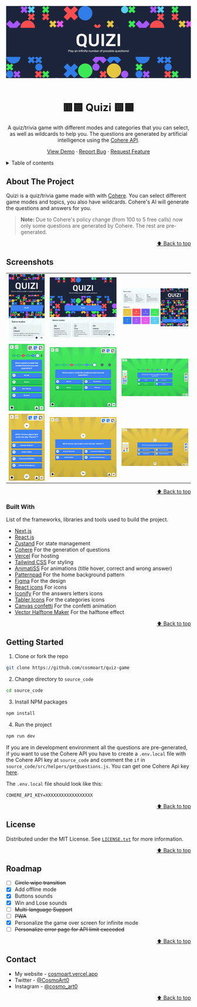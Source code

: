 <div id="top"></div>

<!-- PROJECT LOGO -->
<div align="center">
<a href="https://quizi.vercel.app"><img src="./readme/header.webp" alt="Instagram" /></a>
<br/>
<br />

  # 🟥🟦 Quizi 🟨🟩

A quiz/trivia game with different modes and categories that you can select, as well as wildcards to help you. The questions are generated by artificial intelligence using the [Cohere API](https://dashboard.cohere.ai/welcome/register).

  <a href="https://quizi.vercel.app">View Demo</a>
  ·
  <a href="https://github.com/cosmoart/quiz-game/issues">Report Bug</a>
  ·
  <a href="https://github.com/cosmoart/quiz-game/issues">Request Feature</a>
</div>



<!-- TABLE OF CONTENTS -->
<details>
<summary>Table of contents</summary>

- [About The Project](#about-the-project)
- [Screenshots](#screenshots)
- [Built With](#built-with)
- [Getting Started](#getting-started)
- [License](#license)
- [Roadmap](#roadmap)
- [Contact](#contact)
</details>

<!-- ABOUT THE PROJECT -->
## About The Project

Quizi is a quiz/trivia game made with with [Cohere](https://cohere.ai). You can select different game modes and topics, you also have wildcards. Cohere's AI will generate the questions and answers for you.

> **Note:** Due to Cohere's policy change (from 100 to 5 free calls) now only some questions are generated by Cohere. The rest are pre-generated.

<p align="right"><a href="#top">⬆️ Back to top</a></p>


<!-- SCREENSHOTS -->
## Screenshots

<table>
    <tr>
      <td>
          <img src="./readme/home_mobile.webp" width="100%" title="Home in Mobile"  />
      </td>
      <td>
          <img src="./readme/home_tablet.webp" width="100%" title="Home in Tablet"/>
      </td>
      <td>
          <img src="./readme/home_desktop.webp" width="100%" title="Home in Desktop"/>
      </td>
    </tr>
        <tr>
      <td>
          <img src="./readme/play_classic_mobile.webp" width="100%" title="Play, classic mode in Mobile"  />
      </td>
      <td>
          <img src="./readme/play_classic_tablet.webp" width="100%" title="Play, classic mode in Tablet"/>
      </td>
      <td>
          <img src="./readme/play_classic_desktop.webp" width="100%" title="Play, classic mode in Desktop"/>
      </td>
    </tr>
    <tr>
      <td>
          <img src="./readme/play_time_mobile.webp" width="100%" title="Play, time and infinity mode in Mobile"  />
      </td>
      <td>
          <img src="./readme/play_time_tablet.webp" width="100%" title="Play, time and infinity mode in Tablet"/>
      </td>
      <td>
          <img src="./readme/play_time_desktop.webp" width="100%" title="Play, time and infinity mode in Desktop"/>
      </td>
    </tr>
</table>

<p align="right"><a href="#top">⬆️ Back to top</a></p>


### Built With

List of the frameworks, libraries and tools used to build the project.

* [Next.js](https://nextjs.org/)
* [React.js](https://reactjs.org/)
* [Zustand](https://github.com/pmndrs/zustand) For state management
* [Cohere](https://dashboard.cohere.ai/welcome/register) For the generation of questions
* [Vercel](https://vercel.com/) For hosting
* [Tailwind CSS](https://tailwindcss.com/) For styling
* [AnimatiSS](https://xsgames.co/animatiss/) For animations (title hover, correct and wrong answer)
* [Patternpad](https://patternpad.com/editor.html) For the home background pattern
* [Figma](https://www.figma.com/) For the design
* [React icons](https://react-icons.github.io/react-icons/) For icons
* [Iconify](https://iconify.design) For the answers letters icons
* [Tabler Icons](https://tablericons.com) For the categories icons
* [Canvas confetti](https://www.npmjs.com/package/canvas-confetti) For the confetti animation
* [Vector Halftone Maker](https://halftone.xoihazard.com) For the halftone effect

<p align="right"><a href="#top">⬆️ Back to top</a></p>


<!-- GETTING STARTED -->
## Getting Started

1. Clone or fork the repo
```sh
git clone https://github.com/cosmoart/quiz-game
```
2. Change directory to `source_code`
```sh
cd source_code
```
3. Install NPM packages
```sh
npm install
```
4. Run the project
```sh
npm run dev
```

If you are in development environment all the questions are pre-generated, if you want to use the Cohere API you have to create a `.env.local` file with the Cohere API key at `source_code` and comment the `if` in `source_code/src/helpers/getQuestions.js`. You can get one Cohere Api key [here](https://dashboard.cohere.ai/welcome/register).

The `.env.local` file should look like this:

```
COHERE_API_KEY=XXXXXXXXXXXXXXXXXX
```

<p align="right"><a href="#top">⬆️ Back to top</a></p>



<!-- LICENSE -->
## License

Distributed under the MIT License. See [`LICENSE.txt`](https://github.com/cosmoart/quiz-game/blob/main/LICENCE) for more information.

<p align="right"><a href="#top">⬆️ Back to top</a></p>


<!-- ROADMAP -->
## Roadmap

- [ ] ~~Circle wipe transition~~
- [x] Add offline mode
- [x] Buttons sounds
- [x] Win and Lose sounds
- [ ] ~~Multi-language Support~~
- [ ] ~~PWA~~
- [x] Personalize the game over screen for infinite mode
- [ ] ~~Personalize error page for API limit exceeded~~

<p align="right"><a href="#top">⬆️ Back to top</a></p>

<!-- CONTACT -->
## Contact

-   My website - [cosmoart.vercel.app](https://cosmoart.vercel.app)
-   Twitter - [@CosmoArt0](https://twitter.com/cosmoart0)
-   Instagram - [@cosmo_art0](https://www.instagram.com/cosmo_art0/)

<p align="right"><a href="#top">⬆️ Back to top</a></p>
